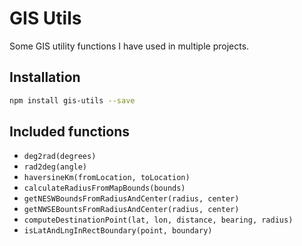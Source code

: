 # GIS Utils

Some GIS utility functions I have used in multiple projects.

## Installation

```sh
npm install gis-utils --save
```

## Included functions

* `deg2rad(degrees)`
* `rad2deg(angle)`
* `haversineKm(fromLocation, toLocation)`
* `calculateRadiusFromMapBounds(bounds)`
* `getNESWBoundsFromRadiusAndCenter(radius, center)`
* `getNWSEBountsFromRadiusAndCenter(radius, center)`
* `computeDestinationPoint(lat, lon, distance, bearing, radius)`
* `isLatAndLngInRectBoundary(point, boundary)`
